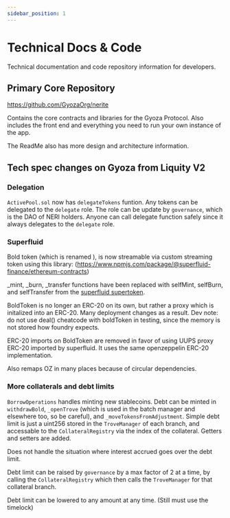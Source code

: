 ```yaml
---
sidebar_position: 1
---
```


# Technical Docs & Code

Technical documentation and code repository information for developers.

## Primary Core Repository

https://github.com/GyozaOrg/nerite

Contains the core contracts and libraries for the Gyoza Protocol. Also includes the front end and everything you need to run your own instance of the app.

The ReadMe also has more design and architecture information.

## Tech spec changes on Gyoza from Liquity V2

### Delegation
`ActivePool.sol` now has `delegateTokens` funtion. Any tokens can be delegated to the `delegate` role. The role can be update by `governance`, which is the DAO of NERI holders. Anyone can call delegate function safely since it always delegates to the `delegate` role.

### Superfluid
Bold token (which is renamed ), is now streamable via custom streaming token using this library: (https://www.npmjs.com/package/@superfluid-finance/ethereum-contracts)

_mint, _burn, _transfer functions have been replaced with selfMint, selfBurn, and selfTransfer from the [superfluid supertoken](https://github.com/superfluid-finance/protocol-monorepo/blob/dev/packages/ethereum-contracts/contracts/superfluid/SuperToken.sol).

BoldToken is no longer an ERC-20 on its own, but rather a proxy which is initalized into an ERC-20. Many deployment changes as a result. Dev note: do not use deal() cheatcode with boldToken in testing, since the memory is not stored how foundry expects.

ERC-20 imports on BoldToken are removed in favor of using UUPS proxy ERC-20 imported by superfluid. It uses the same openzeppelin ERC-20 implementation. 

Also remaps OZ in many places because of circular dependencies. 

### More collaterals and debt limits
`BorrowOperations` handles minting new stablecoins. Debt can be minted in `withdrawBold`, `_openTrove` (which is used in the batch manager and elsewhere too, so be careful), and `_moveTokensFromAdjustment`. Simple debt limit is just a uint256 stored in the `TroveManager` of each branch, and accessable to the `CollateralRegistry` via the index of the collateral. Getters and setters are added.

Does not handle the situation where interest accrued goes over the debt limit. 

Debt limit can be raised by `governance` by a max factor of 2 at a time, by calling the `CollateralRegistry` which then calls the `TroveManager` for that collateral branch.

Debt limit can be lowered to any amount at any time. (Still must use the timelock)